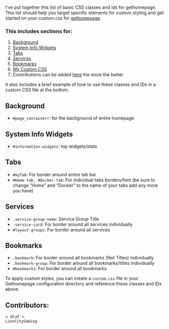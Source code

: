 I've put together this list of basic CSS classes and ids for gethomepage. This list should help you target specific elements for custom styling and get started on your custom.css for [gethomepage](https://gethomepage.dev/).
 
### This includes sections for:
1. [Background](#Background)
2. [System Info Widgets](#System-Info-Widgets)
3. [Tabs](#Tabs)
4. [Services](#Services)
5. [Bookmarks](#Bookmarks)
6. [My Custom.CSS](https://github.com/10mfox/Gethomepage-Custom.CSS/blob/main/current%20custom.css)
7. Contributions can be added [here](https://github.com/10mfox/gethomepage-Custom.CSS/discussions/categories/contributions) the more the better

It also includes a brief example of how to use these classes and IDs in a custom CSS file at the bottom.
 
## Background
- `#page_containerr`: for the background of entire homepage
 
## System Info Widgets
- `#information-widgets`: top widgets/stats
 
## Tabs
- `#myTab`: For border around entire tab bar
- `#Home-tab, #Docker-tab`: For individual tabs borders/font (be sure to change “Home” and “Docker” to the name of your tabs add any more you have)

## Services
- `.service-group-name`: Service Group Title
- `.service-card`: For border around all services individually
- `#layout-groups`: For border around all services
 
## Bookmarks
- `.bookmark`: For border around all bookmarks (Not Titles) individually
- `.bookmark-group`: For border around all bookmarks/titles individually
- `#bookmarks`: For border around all bookmarks

To apply custom styles, you can create a `custom.css` file in your Gethomepage configuration directory and reference these classes and IDs above.
 
## Contributors:
    🔥 Olaf 🔥  
    LionCityGaming
